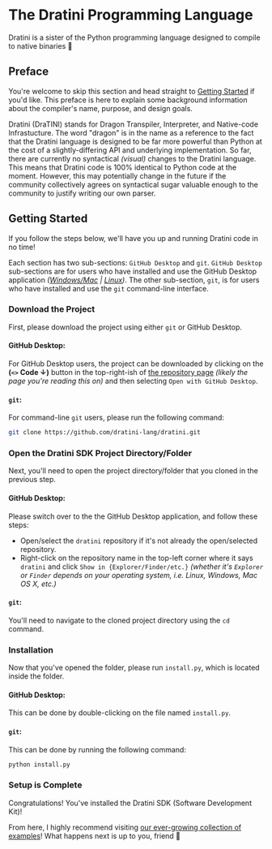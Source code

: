 # The Dratini Programming Language

Dratini is a sister of the Python programming language designed to compile to native binaries 💝

## Preface

You're welcome to skip this section and head straight to [Getting Started](#getting-started) if you'd like.
This preface is here to explain some background information about the compiler's name, purpose, and design goals.

Dratini (DraTINI) stands for Dragon Transpiler, Interpreter, and Native-code Infrastucture.
The word "dragon" is in the name as a reference to the fact that the Dratini language is designed to be far more powerful than Python at the cost of a slightly-differing API and underlying implementation.
So far, there are currently no syntactical *(visual)* changes to the Dratini language.
This means that Dratini code is 100% identical to Python code at the moment.
However, this may potentially change in the future if the community collectively agrees on syntactical sugar valuable enough to the community to justify writing our own parser.

## Getting Started

If you follow the steps below, we'll have you up and running Dratini code in no time!

Each section has two sub-sections: `GitHub Desktop` and `git`.
`GitHub Desktop` sub-sections are for users who have installed and use the GitHub Desktop application *([Windows/Mac](https://desktop.github.com/download/) | [Linux](https://github.com/shiftkey/desktop))*.
The other sub-section, `git`, is for users who have installed and use the `git` command-line interface.

### Download the Project

First, please download the project using either `git` or GitHub Desktop.

#### GitHub Desktop:

For GitHub Desktop users, the project can be downloaded by clicking on the **(`<>` Code ↓)** button in the top-right-ish of [the repository page](https://github.com/dratini-lang/dratini) *(likely the page you're reading this on)* and then selecting `Open with GitHub Desktop`.

#### `git`:

For command-line `git` users, please run the following command:

```sh
git clone https://github.com/dratini-lang/dratini.git
```

### Open the Dratini SDK Project Directory/Folder

Next, you'll need to open the project directory/folder that you cloned in the previous step.

#### GitHub Desktop:

Please switch over to the the GitHub Desktop application, and follow these steps:
* Open/select the `dratini` repository if it's not already the open/selected repository.
* Right-click on the repository name in the top-left corner where it says `dratini` and click `Show in {Explorer/Finder/etc.}` *(whether it's `Explorer` or `Finder` depends on your operating system, i.e. Linux, Windows, Mac OS X, etc.)*

#### `git`:

You'll need to navigate to the cloned project directory using the `cd` command.

### Installation

Now that you've opened the folder, please run `install.py`, which is located inside the folder.

#### GitHub Desktop:

This can be done by double-clicking on the file named `install.py`.

#### `git`:

This can be done by running the following command:

```sh
python install.py
```

### Setup is Complete

Congratulations!
You've installed the Dratini SDK (Software Development Kit)!

From here, I highly recommend visiting [our ever-growing collection of examples](https://github.com/dratini-lang/examples)!
What happens next is up to you, friend 💝
